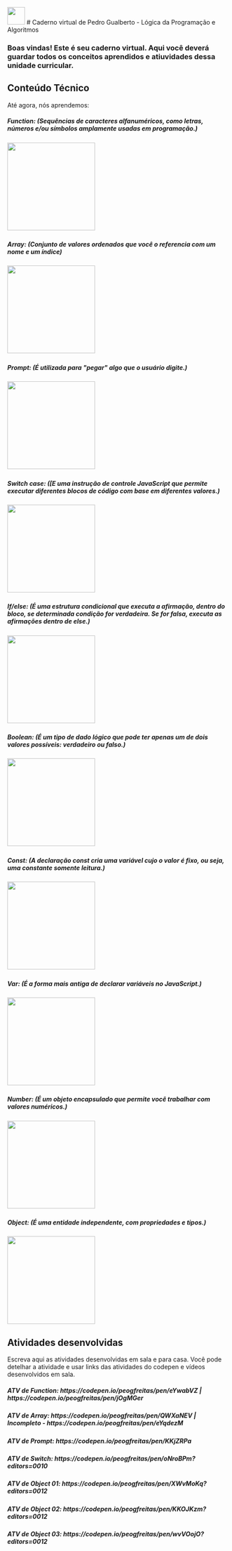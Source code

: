 <img src="https://i.imgur.com/slDmwlc.gif" width="40px"> # Caderno virtual de Pedro Gualberto - Lógica da Programação e Algoritmos
<h3>Boas vindas! Este é seu caderno virtual. Aqui você deverá guardar todos os conceitos aprendidos e atiuvidades dessa unidade curricular.<h3> 


## Conteúdo Técnico
Até agora, nós aprendemos: 
<h5>Function: (Sequências de caracteres alfanuméricos, como letras, números e/ou símbolos amplamente usadas em programação.)<h5> <img src="https://miro.medium.com/v2/resize:fit:1026/1*lRCsrf5FvJH35yySp8mlxQ.png" width="200px">
<h5>Array: (Conjunto de valores ordenados que você o referencia com um nome e um índice)<h5> <img src="https://www.driven.com.br/wp-content/uploads/2023/01/array8-1024x533.png" width="200px">
<h5>Prompt: (É utilizada para "pegar" algo que o usuário digite.)<h5> <img src="https://i.ytimg.com/vi/kUDMxeTRk98/hqdefault.jpg" width="200px">
<h5>Switch case: ([E uma instrução de controle JavaScript que permite executar diferentes blocos de código com base em diferentes valores.)<h5> <img src="https://pimylifeup.com/wp-content/uploads/2022/06/JavaScript-switch-statements-Thumbnail.png" width="200px">
<h5>If/else: (É uma estrutura condicional que executa a afirmação, dentro do bloco, se determinada condição for verdadeira. Se for falsa, executa as afirmações dentro de else.)<h5> <img src="https://pimylifeup.com/wp-content/uploads/2022/04/Javascript-if-else-else-if-conditional-statements-Thumbnail-NoWM.png" width="200px">
<h5>Boolean: (É um tipo de dado lógico que pode ter apenas um de dois valores possíveis: verdadeiro ou falso.)<h5> <img src="https://miro.medium.com/v2/resize:fit:939/1*NMCiO_kFukw7hf9KgY9U9Q.png" width="200px">
<h5>Const: (A declaração const cria uma variável cujo o valor é fixo, ou seja, uma constante somente leitura.)<h5> <img src="https://i.sstatic.net/vApul.png" width="200px">
<h5>Var: (É a forma mais antiga de declarar variáveis no JavaScript.)<h5> <img src="https://miro.medium.com/v2/resize:fit:1400/1*jy1BjtcL0emVD3ahZ9JIAg.png" width="200px">
<h5>Number: (É um objeto encapsulado que permite você trabalhar com valores numéricos.)<h5> <img src="https://miro.medium.com/v2/resize:fit:1400/1*tuV0YGt4lHwoEkqPhzhKnQ.png" width="200px">
<h5>Object: (É uma entidade independente, com propriedades e tipos.)<h5> <img src="https://www.freecodecamp.org/news/content/images/2021/02/destructure.png" width="200px">



## Atividades desenvolvidas
Escreva aqui as atividades desenvolvidas em sala e para casa. Você pode detelhar a atividade e usar links das atividades do codepen e vídeos desenvolvidos em sala. 
<h5>ATV de Function: https://codepen.io/peogfreitas/pen/eYwabVZ | https://codepen.io/peogfreitas/pen/jOgMGer<h5>
<h5>ATV de Array: https://codepen.io/peogfreitas/pen/QWXaNEV | Incompleto - https://codepen.io/peogfreitas/pen/eYqdezM<h5>
<h5>ATV de Prompt: https://codepen.io/peogfreitas/pen/KKjZRPa<h5>
<h5>ATV de Switch: https://codepen.io/peogfreitas/pen/oNroBPm?editors=0010<h3>
<h5> ATV de Object 01: https://codepen.io/peogfreitas/pen/XWvMoKq?editors=0012<h5>
<h5> ATV de Object 02: https://codepen.io/peogfreitas/pen/KKOJKzm?editors=0012<h5>
<h5> ATV de Object 03: https://codepen.io/peogfreitas/pen/wvVOojO?editors=0012<h5>
